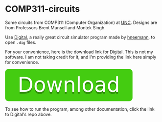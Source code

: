 # COMP311-circuits

Some circuits from COMP311 (Computer Organization) at [UNC](https://unc.edu). Designs are from Professors Brent Munsell and Montek Singh.

Use [Digital](https://github.com/hneemann/Digital), a really great circuit simulator program made by [hneemann](https://github.com/hneemann/), to open `.dig` files.

For your convenience, here is the download link for Digital. This is not my software. I am not taking credit for it, and I'm providing the link here simply for convenience.

[![Download](distribution/Download.svg)](https://github.com/hneemann/Digital/releases/latest/download/Digital.zip)

To see how to run the program, among other documentation, click the link to Digital's repo above.

